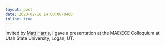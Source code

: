 ```yaml
---
layout: post
date: 2023-02-16 14:00:00-0400
inline: true
---
```


Invited by [Matt Harris](https://engineering.usu.edu/mae/people/faculty/harris-matt), I gave a presentation at the MAE/ECE Colloquium at Utah State University, Logan, UT.
